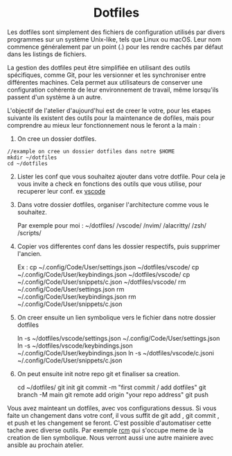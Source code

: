 <h1 align="center">Dotfiles</h1>

Les dotfiles sont simplement des fichiers de configuration utilisés par divers programmes sur un système Unix-like, tels que Linux ou macOS. Leur nom commence généralement par un point (.) pour les rendre cachés par défaut dans les listings de fichiers.

La gestion des dotfiles peut être simplifiée en utilisant des outils spécifiques, comme Git, pour les versionner et les synchroniser entre différentes machines. Cela permet aux utilisateurs de conserver une configuration cohérente de leur environnement de travail, même lorsqu'ils passent d'un système à un autre.

L'objectif de l'atelier d'aujourd'hui est de creer le votre, pour les etapes suivante ils existent des outils pour la maintenance
de dofiles, mais pour comprendre au mieux leur fonctionnement nous le feront a la main :

1. On cree un dossier dotfiles.

``` 
//example on cree un dossier dotfiles dans notre $HOME
mkdir ~/dotfiles
cd ~/dotfiles
```

2. Lister les conf que vous souhaitez ajouter dans votre dotfile.
Pour cela je vous invite a check en fonctions des outils que vous utilise, pour recuperer leur conf. ex [vscode](https://anhari.dev/blog/saving-vscode-settings-in-your-dotfiles)

3. Dans votre dossier dotfiles, organiser l'architecture comme vous le souhaitez.

    Par exemple pour moi :
    ~/dotfiles/
            /vscode/
            /nvim/
            /alacritty/
            /zsh/
            /scripts/

4. Copier vos differentes conf dans les dossier respectifs, puis supprimer l'ancien.

    Ex : 
    cp ~/.config/Code/User/settings.json ~/dotfiles/vscode/
    cp ~/.config/Code/User/keybindings.json ~/dotfiles/vscode/
    cp ~/.config/Code/User/snippets/c.json ~/dotfiles/vscode/
    rm ~/.config/Code/User/settings.json
    rm ~/.config/Code/User/keybindings.json
    rm ~/.config/Code/User/snippets/c.json

5. On creer ensuite un lien symbolique vers le fichier dans notre dossier dotfiles

    ln -s ~/dotfiles/vscode/settings.json ~/.config/Code/User/settings.json
    ln -s ~/dotfiles/vscode/keybindings.json ~/.config/Code/User/keybindings.json
    ln -s ~/dotfiles/vscode/c.jsoni ~/.config/Code/User/snippets/c.json

6. On peut ensuite init notre repo git et finaliser sa creation.

    cd ~/dotfiles/
    git init
    git commit -m "first commit / add dotfiles"
    git branch -M main
    git remote add origin "your repo address"
    git push

Vous avez mainteant un dotfiles, avec vos configurations dessus. Si vous faite un changement dans votre conf, il vous suffit
de git add , git commit , et push et les changement se feront. C'est possible d'automatiser cette tache avec diverse outils.
Par exemple [rcm](https://github.com/thoughtbot/rcm) qui s'occupe meme de la creation de lien symbolique.
Nous verront aussi une autre mainiere avec ansible au prochain atelier.
